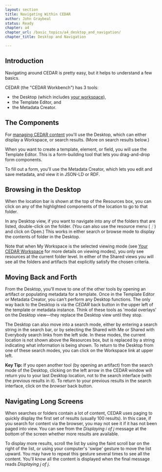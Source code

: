 ```yaml
---
layout: section
title: Navigating Within CEDAR 
author: John Graybeal
status: Ready
chapter: a4
chapter_url: /basic_topics/a4_desktop_and_navigation/
chapter_title: Desktop and Navigation

---
```

## **Introduction**

Navigating around CEDAR is pretty easy, but it helps to understand a few basics.

CEDAR (the "CEDAR Workbench") has 3 tools: 
* the Desktop (which includes [your workspace](https://metadatacenter.github.io/cedar-manual/sections/a4/your_cedar_workspace/)), 
* the Template Editor, and 
* the Metadata Creator. 

## **The Components**

For [managing CEDAR content](https://metadatacenter.github.io/cedar-manual/sections/a4/managing_cedar_resources/) 
you'll use the Desktop, which can either display a Workspace, or search results. (More on search results below.)

When you want to create a template, element, or field, you will use the Template Editor. 
This is a form-building tool that lets you drag-and-drop form components.

To fill out a form, you'll use the Metadata Creator, which lets you edit and save metadata, and view it in JSON-LD or RDF.

## **Browsing in the Desktop**

When the location bar is shown at the top of the Resources box, 
you can click on any of the highlighted components of the location to go to that folder.

In any Desktop view, if you want to navigate into any of the folders that are listed, 
double-click on the folder. 
(You can also use the resource menu (*⋮*) and click on Open.)
This works in either search or browse mode to display the contents of folder in the Desktop.

Note that when My Workspace is the selected viewing mode (see [Your CEDAR Workspace](https://metadatacenter.github.io/cedar-manual/sections/a4/your_cedar_workspace/) for more details on viewing modes), you only see resources at the current folder level. In either of the Shared views you will see all the folders and artifacts that explicitly satisfy the chosen criteria. 

## **Moving Back and Forth**

From the Desktop, you'll move to one of the other tools by opening an artifact or populating metadata for a template.
Once in the Template Editor or Metadata Creator, you can't perform any Desktop functions.
The only way back to the Desktop is via the *CEDAR* back button in the upper left of the template or metadata instance.
Think of these tools as 'modal overlays' on the Desktop view—they replace the Desktop view until they stop.

The Desktop can also move into a search mode, either by entering a search string in the search bar, 
or by selecting the Shared with Me or Shared with Everybody search links from the left side. 
In these modes, the current location is not shown above the Resources box, 
but is replaced by a string indicating what information is being shown. 
To return to the Desktop from one of these search modes, you can click on the Workspace link at upper left.

**Key Tip:** If you open another tool (by opening an artifact) from the search mode of the Desktop,
clicking on the left arrow in the CEDAR window will return you to your last Desktop location, 
not to the search interface (with the previous results in it).
To return to your previous results in the search interface, click on the *browser* back button.

## **Navigating Long Screens**

When searches or folders contain a lot of content, CEDAR uses paging to quickly display the first set of results
(usually 100 results). 
In this case, if you search for content via the browser, you may not see it if it has not been paged into view.
You can see from the *Displaying i of j* message at the bottom of the screen whether more results are available.

To display more results, scroll the list by using the faint scroll bar on the right of the list,
or using your computer's 'swipe' gesture to move the list upward. 
You may have to repeat this gesture several times to see all the content.
You'll know all the content is displayed when the final message reads *Displaying j of j*.
